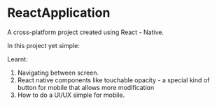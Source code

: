 # ReactApplication
A cross-platform project created using React - Native.

In this project yet simple:

Learnt:
1. Navigating between screen.
2. React native components like touchable opacity - a special kind of button for mobile that allows more modification
3. How to do a UI/UX simple for mobile.

